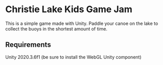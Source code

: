 # Christie Lake Kids Game Jam

This is a simple game made with Unity. Paddle your canoe on the lake to collect the buoys in the shortest amount of time.

## Requirements

Unity 2020.3.6f1 (be sure to install the WebGL Unity component)
